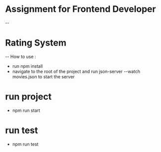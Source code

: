 # Assignment for Frontend Developer
--
# Rating System 
--
How to use : 
* run npm install 
* navigate to the root of the project and run json-server --watch movies.json
 to start the server 
 # run project
* npm run start 

# run test
* npm run test

